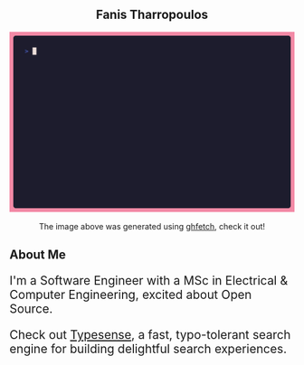<div align="center">

## Fanis Tharropoulos

<img src="img/demo.gif" alt="Demonstration of ghfetch" height="auto" width="auto"/>

The image above was generated using [ghfetch](https://github.com/orangekame3/ghfetch), check it out!

</div>

## About Me

<p style="font-size: 1.5em;">I'm a Software Engineer with a MSc in Electrical & Computer Engineering, excited about Open Source.</p>

<p style="font-size: 1.5em;">Check out <a href="https://github.com/typesense/typesense">Typesense</a>, a fast, typo-tolerant search engine for building delightful search experiences.</p>
